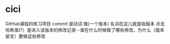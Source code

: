 # cici
GitHub课程的练习项目
commit 是动词 做(一个版本) 名词在这儿就是指版本
点击哈希值(?）是进入该版本的修改记录--谁在什么时候做了哪些修改，为什么（版本留言）要做这些修改
